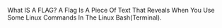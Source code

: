 What IS A FLAG?
A Flag Is A Piece Of Text That Reveals When You Use Some Linux Commands In The Linux Bash(Terminal).
